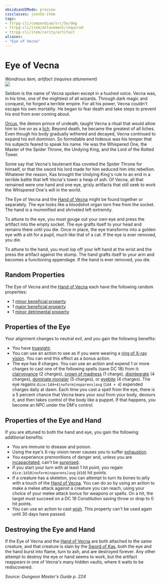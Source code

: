 ```yaml
---
obsidianUIMode: preview
cssclasses: json5e-item
tags:
- ttrpg-cli/compendium/src/5e/dmg
- ttrpg-cli/item/attunement/required
- ttrpg-cli/item/rarity/artifact
aliases: 
- "Eye of Vecna"
---
```

# Eye of Vecna
*Wondrous item, artifact (requires attunement)*  
![](/3-Mechanics/CLI/Compendium/items/img/eye-and-hand-of-vecna.webp#right)


Seldom is the name of Vecna spoken except in a hushed voice. Vecna was, in his time, one of the mightiest of all wizards. Through dark magic and conquest, he forged a terrible empire. For all his power, Vecna couldn't escape his own mortality. He began to fear death and take steps to prevent his end from ever coming about.

[Orcus](/3-Mechanics/CLI/Compendium/bestiary/npc/orcus-mpmm.md), the demon prince of undeath, taught Vecna a ritual that would allow him to live on as a [lich](/3-Mechanics/CLI/Compendium/bestiary/undead/lich.md). Beyond death, he became the greatest of all liches. Even though his body gradually withered and decayed, Vecna continued to expand his evil dominion. So formidable and hideous was his temper that his subjects feared to speak his name. He was the Whispered One, the Master of the Spider Throne, the Undying King, and the Lord of the Rotted Tower.

Some say that Vecna's lieutenant Kas coveted the Spider Throne for himself, or that the sword his lord made for him seduced him into rebellion. Whatever the reason, Kas brought the Undying King's rule to an end in a terrible battle that left Vecna's tower a heap of ash. Of Vecna, all that remained were one hand and one eye, grisly artifacts that still seek to work the Whispered One's will in the world.

The Eye of Vecna and the [Hand of Vecna](/3-Mechanics/CLI/Compendium/items/hand-of-vecna.md) might be found together or separately. The eye looks like a bloodshot organ torn free from the socket. The hand is a mummified and shriveled left extremity.

To attune to the eye, you must gouge out your own eye and press the artifact into the empty socket. The eye grafts itself to your head and remains there until you die. Once in place, the eye transforms into a golden eye with a slit for a pupil, much like that of a cat. If the eye is ever removed, you die.

To attune to the hand, you must lop off your left hand at the wrist and the press the artifact against the stump. The hand grafts itself to your arm and becomes a functioning appendage. If the hand is ever removed, you die.

## Random Properties

The Eye of Vecna and the [Hand of Vecna](/3-Mechanics/CLI/Compendium/items/hand-of-vecna.md) each have the following random properties:

- 1 [minor beneficial property](/3-Mechanics/CLI/Compendium/tables/artifact-properties-minor-beneficial-properties.md)  
- 1 [major beneficial property](/3-Mechanics/CLI/Compendium/tables/artifact-properties-major-beneficial-properties.md)  
- 1 [minor detrimental property](/3-Mechanics/CLI/Compendium/tables/artifact-properties-minor-detrimental-properties.md)  

## Properties of the Eye

Your alignment changes to neutral evil, and you gain the following benefits:

- You have [truesight](/3-Mechanics/CLI/Rules/senses.md#Truesight).  
- You can use an action to see as if you were wearing a [ring of X-ray vision](/3-Mechanics/CLI/Compendium/items/ring-of-x-ray-vision.md). You can end this effect as a bonus action.  
- The eye has 8 charges. You can use an action and expend 1 or more charges to cast one of the following spells (save DC 18) from it: [clairvoyance](/3-Mechanics/CLI/Compendium/spells/clairvoyance.md) (2 charges), [crown of madness](/3-Mechanics/CLI/Compendium/spells/crown-of-madness.md) (1 charge), [disintegrate](/3-Mechanics/CLI/Compendium/spells/disintegrate.md) (4 charges), [dominate monster](/3-Mechanics/CLI/Compendium/spells/dominate-monster.md) (5 charges), or [eyebite](/3-Mechanics/CLI/Compendium/spells/eyebite.md) (4 charges). The eye regains `dice:1d4+4|noform|noparens|avg` (`1d4 + 4`) expended charges daily at dawn. Each time you cast a spell from the eye, there is a 5 percent chance that Vecna tears your soul from your body, devours it, and then takes control of the body like a puppet. If that happens, you become an NPC under the DM's control.  

## Properties of the Eye and Hand

If you are attuned to both the hand and eye, you gain the following additional benefits:

- You are immune to disease and poison.  
- Using the eye's X-ray vision never causes you to suffer [exhaustion](/3-Mechanics/CLI/Rules/conditions.md#Exhaustion).  
- You experience premonitions of danger and, unless you are [incapacitated](/3-Mechanics/CLI/Rules/conditions.md#Incapacitated), can't be [surprised](/3-Mechanics/CLI/Rules/conditions.md#Surprised).  
- If you start your turn with at least 1 hit point, you regain `dice:1d10|noform|noparens|avg` (`d10`) hit points.  
- If a creature has a skeleton, you can attempt to turn its bones to jelly with a touch of the [Hand of Vecna](/3-Mechanics/CLI/Compendium/items/hand-of-vecna.md). You can do so by using an action to make a melee attack against a creature you can reach, using your choice of your melee attack bonus for weapons or spells. On a hit, the target must succeed on a DC 18 Constitution saving throw or drop to 0 hit points.  
- You can use an action to cast [wish](/3-Mechanics/CLI/Compendium/spells/wish.md). This property can't be used again until 30 days have passed.  

## Destroying the Eye and Hand

If the Eye of Vecna and the [Hand of Vecna](/3-Mechanics/CLI/Compendium/items/hand-of-vecna.md) are both attached to the same creature, and that creature is slain by the [Sword of Kas](/3-Mechanics/CLI/Compendium/items/sword-of-kas.md), both the eye and the hand burst into flame, turn to ash, and are destroyed forever. Any other attempt to destroy the eye or hand seems to work, but the artifact reappears in one of Vecna's many hidden vaults, where it waits to be rediscovered.

*Source: Dungeon Master's Guide p. 224*